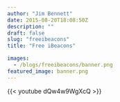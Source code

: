 ```yaml
---
author: "Jim Bennett"
date: 2015-08-20T18:08:50Z
description: ""
draft: false
slug: "freeibeacons"
title: "Free iBeacons"

images:
  - /blogs/freeibeacons/banner.png
featured_image: banner.png
---
```



{{< youtube dQw4w9WgXcQ >}}

